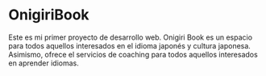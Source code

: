 # OnigiriBook
Este es mi primer proyecto de desarrollo web.
Onigiri Book es un espacio para todos aquellos interesados en el idioma japonés y cultura japonesa.
Asimismo, ofrece el servicios de coaching para todos aquellos interesados en aprender idiomas.
